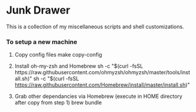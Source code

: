 # Junk Drawer

This is a collection of my miscellaneous scripts and shell customizations.

### To setup a new machine

1. Copy config files
    make copy-config

2. Install oh-my-zsh and Homebrew
    sh -c "$(curl -fsSL https://raw.githubusercontent.com/ohmyzsh/ohmyzsh/master/tools/install.sh)"
    sh -c "$(curl -fsSL https://raw.githubusercontent.com/Homebrew/install/master/install.sh)"

3. Grab other dependancies via Homebrew (execute in HOME directory after copy from step 1)
    brew bundle 
